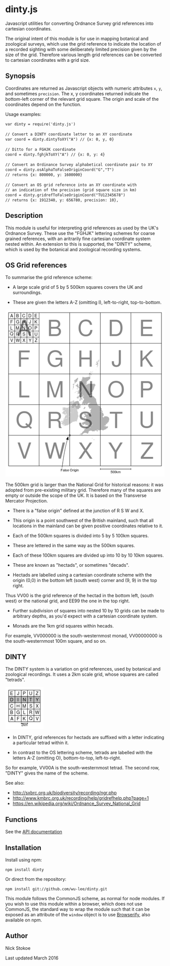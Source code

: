 dinty.js
=======

Javascript utilities for converting Ordnance Survey grid references
into cartesian coordinates.

The original intent of this module is for use in mapping botanical and
zoological surveys, which use the grid reference to indicate the
location of a recorded sighting with some deliberately limited
precision given by the size of the grid.  Therefore various length
grid references can be converted to cartesian coordinates with a grid
size.

Synopsis
--------

Coordinates are returned as Javascript objects with numeric attributes
`x`, `y`, and sometimes `precision`. The x, y coordinates returned
indicate the bottom-left corner of the relevant grid square.  The
origin and scale of the coordinates depend on the function.

Usage examples:

    var dinty = require('dinty.js')

    // Convert a DINTY coordinate letter to an XY coordinate
    var coord = dinty.dintyToXY("A") // {x: 0, y, 0}

    // Ditto for a FGHJK coordinate
    coord = dinty.fghjkToXY("A") // {x: 0, y: 4}

    // Convert an Ordinance Survey alphabetical coordinate pair to XY 
    coord = dinty.osAlphaToFalseOriginCoord("G","T")
    // returns {x: 800000, y: 1600000}

    // Convert an OS grid reference into an XY coordinate with 
    // an indication of the precision (grid square size in km)
    coord = dinty.gridrefToFalseOriginCoord("TU12345678")
    // returns {x: 1912340, y: 656780, precision: 10},


Description
-----------

This module is useful for interpreting grid references as used by the
UK's Ordnance Survey.  These use the "FGHJK" lettering schemes for
coarse grained references, with an aritrarily fine cartesian
coordinate system nested within.  An extension to this is supported,
the "DINTY" scheme, which is used by the botanical and zoological
recording systems.

OS Grid references
------------------

To summarise the grid reference scheme:

 * A large scale grid of 5 by 5 500km squares covers the UK and surroundings.

 * These are given the letters A-Z (omitting I), left-to-right, top-to-bottom.

![National Grid](national-grid.png)

The 500km grid is larger than the National Grid for historical
reasons: it was adopted from pre-existing military grid.  Therefore
many of the squares are empty or outside the scope of the UK. It is
based on the Transverse Mercator Projection.

 * There is a "false origin" defined at the junction of R S W and X.

 * This origin is a point southwest of the British mainland, such that
   all locations in the mainland can be given positive coordinates
   relative to it.

 * Each of the 500km squares is divided into 5 by 5 100km squares.

 * These are lettered in the same way as the 500km squares.

 * Each of these 100km squares are divided up into 10  by 10 10km squares.

 * These are known as "hectads", or sometimes "decads".

 * Hectads are labelled using a cartesian coordinate scheme with
   the origin (0,0) in the bottom left (south west) corner and (9, 9)
   in the top right.
 
Thus VV00 is the grid reference of the hectad in the bottom left,
(south west) or the national grid, and EE99 the one in the top right.

 * Further subdivision of squares into nested 10 by 10 grids can be
   made to arbitrary depths, as you'd expect with a cartesian coordinate
   system.

 * Monads are the 1km grid squares within hecads.

For example, VV000000 is the south-westernmost monad, VV00000000 is
the south-westernmost 100m square, and so on.

DINTY
-----

The DINTY system is a variation on grid references, used by botanical
and zoological recordings.  It uses a 2km scale grid, whose squares
are called "tetrads".

![DINTY Grid](dinty-grid.png)


 * In DINTY, grid references for hectads are suffixed with a letter
   indicating a particular tetrad within it.

 * In contrast to the OS lettering scheme, tetrads are labelled with
   the letters A-Z (omitting O), bottom-to-top, left-to-right.

So for example, VV00A is the south-westernmost tetrad.  The second
row, "DINTY" gives the name of the scheme.


See also:

* http://sxbrc.org.uk/biodiversity/recording/ngr.php
* http://www.kmbrc.org.uk/recording/help/gridrefhelp.php?page=1
* https://en.wikipedia.org/wiki/Ordnance_Survey_National_Grid


Functions
---------

See the [API documentation](API.md)

Installation
------------

Install using npm:

    npm install dinty

Or direct from the repository:

    npm install git://github.com/wu-lee/dinty.git

This module follows the CommonJS scheme, as normal for node
modules. If you wish to use this module within a browser, which does
not use CommonJS, the standard way to wrap the module such that it can
be exposed as an attribute of the `window` object is to use
[Browserify](http://browserify.org/), also available on npm.

Author
------

Nick Stokoe <github dot wu-lee at noodlefactory dot co dot uk>

Last updated March 2016

